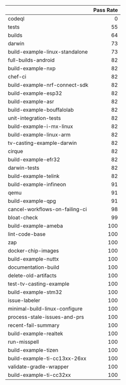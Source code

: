 |                                |   Pass Rate |
|:-------------------------------|------------:|
| codeql                         |           0 |
| tests                          |          55 |
| builds                         |          64 |
| darwin                         |          73 |
| build-example-linux-standalone |          73 |
| full-builds-android            |          82 |
| build-example-nxp              |          82 |
| chef-ci                        |          82 |
| build-example-nrf-connect-sdk  |          82 |
| build-example-esp32            |          82 |
| build-example-asr              |          82 |
| build-example-bouffalolab      |          82 |
| unit-integration-tests         |          82 |
| build-example-i-mx-linux       |          82 |
| build-example-linux-arm        |          82 |
| tv-casting-example-darwin      |          82 |
| cirque                         |          82 |
| build-example-efr32            |          82 |
| darwin-tests                   |          82 |
| build-example-telink           |          82 |
| build-example-infineon         |          91 |
| qemu                           |          91 |
| build-example-qpg              |          91 |
| cancel-workflows-on-failing-ci |          98 |
| bloat-check                    |          99 |
| build-example-ameba            |         100 |
| lint-code-base                 |         100 |
| zap                            |         100 |
| docker-chip-images             |         100 |
| build-example-nuttx            |         100 |
| documentation-build            |         100 |
| delete-old-artifacts           |         100 |
| test-tv-casting-example        |         100 |
| build-example-stm32            |         100 |
| issue-labeler                  |         100 |
| minimal-build-linux-configure  |         100 |
| process-stale-issues-and-prs   |         100 |
| recent-fail-summary            |         100 |
| build-example-realtek          |         100 |
| run-misspell                   |         100 |
| build-example-tizen            |         100 |
| build-example-ti-cc13xx-26xx   |         100 |
| validate-gradle-wrapper        |         100 |
| build-example-ti-cc32xx        |         100 |